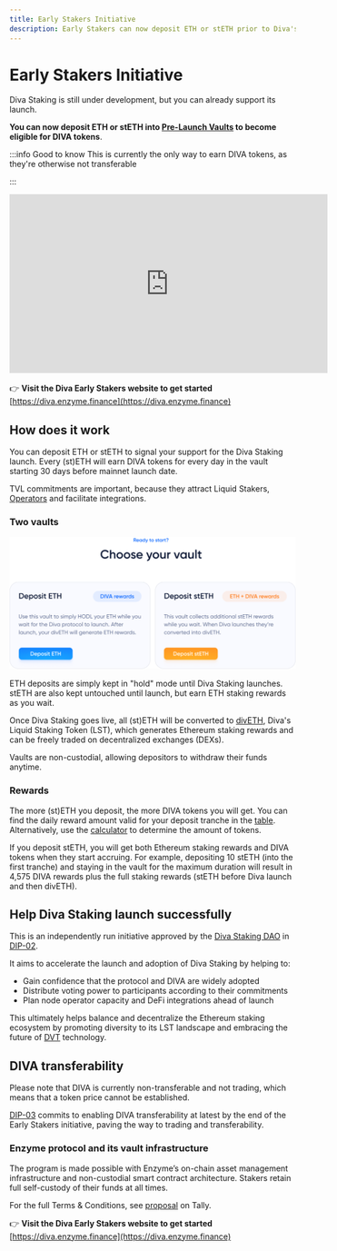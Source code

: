 ```yaml
---
title: Early Stakers Initiative
description: Early Stakers can now deposit ETH or stETH prior to Diva's launch to earn DIVA tokens
---
```

# Early Stakers Initiative

Diva Staking is still under development, but you can already support its launch.

**You can now deposit ETH or stETH into [Pre-Launch Vaults](https://diva.enzyme.finance/#vaults) to become eligible for DIVA tokens**.

:::info Good to know
This is currently the only way to earn DIVA tokens, as they're otherwise not transferable

:::

<iframe width="560" height="315" src="https://www.youtube.com/embed/4QWk4oNdx0I" title="Diva Early Stakers Vaults" frameborder="0" allow="accelerometer; autoplay; clipboard-write; encrypted-media; gyroscope; picture-in-picture; web-share" allowfullscreen></iframe>

👉 **Visit the Diva Early Stakers website to get started** [https://diva.enzyme.finance](https://diva.enzyme.finance)

## How does it work

You can deposit ETH or stETH to signal your support for the Diva Staking launch. Every (st)ETH will earn DIVA tokens for every day in the vault starting 30 days before mainnet launch date.

TVL commitments are important, because they attract Liquid Stakers, [Operators](participants#operators) and facilitate integrations.

### Two vaults

<div style={{textAlign: 'center'}}>

![Two choices available](img/early_stakers/vault-choices.png)
</div>

ETH deposits are simply kept in "hold" mode until Diva Staking launches. stETH are also kept untouched until launch, but earn ETH staking rewards as you wait.

Once Diva Staking goes live, all (st)ETH will be converted to [divETH](lst), Diva's Liquid Staking Token (LST), which generates Ethereum staking rewards and can be freely traded on decentralized exchanges (DEXs).

Vaults are non-custodial, allowing depositors to withdraw their funds anytime.

### Rewards

The more (st)ETH you deposit, the more DIVA tokens you will get. You can find the daily reward amount valid for your deposit tranche in the [table](https://diva.enzyme.finance/#table). Alternatively, use the [calculator](https://diva.enzyme.finance/#calculator) to determine the amount of tokens.

If you deposit stETH, you will get both Ethereum staking rewards and DIVA tokens when they start accruing. For example, depositing 10 stETH (into the first tranche) and staying in the vault for the maximum duration will result in 4,575 DIVA rewards plus the full staking rewards (stETH before Diva launch and then divETH).

## Help Diva Staking launch successfully

This is an independently run initiative approved by the [Diva Staking DAO](dao) in [DIP-02](https://www.tally.xyz/gov/diva/proposal/45468458207916765916984557235161596151150976178275597160417224501662414206717).

It aims to accelerate the launch and adoption of Diva Staking by helping to:

-   Gain confidence that the protocol and DIVA are widely adopted
-   Distribute voting power to participants according to their commitments
-   Plan node operator capacity and DeFi integrations ahead of launch

This ultimately helps balance and decentralize the Ethereum staking ecosystem by promoting diversity to its LST landscape and embracing the future of [DVT](dvt) technology.


## DIVA transferability

Please note that DIVA is currently non-transferable and not trading, which means that a token price cannot be established.

[DIP-03](https://www.tally.xyz/gov/eip155:1:0xFb6B7C11a55C57767643F1FF65c34C8693a11A70/proposal/52481024395238134144299582623582875841236980209822828761178984408970724801644) commits to enabling DIVA transferability at latest by the end of the Early Stakers initiative, paving the way to trading and transferability.

### Enzyme protocol and its vault infrastructure

The program is made possible with Enzyme’s on-chain asset management infrastructure and non-custodial smart contract architecture. Stakers retain full self-custody of their funds at all times.

For the full Terms & Conditions, see [proposal](https://www.tally.xyz/gov/diva/proposal/45468458207916765916984557235161596151150976178275597160417224501662414206717) on Tally.

👉 **Visit the Diva Early Stakers website to get started** [https://diva.enzyme.finance](https://diva.enzyme.finance)
